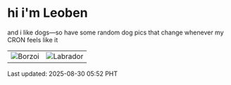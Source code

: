 # hi i'm Leoben

and i like dogs—so have some random dog pics that change whenever my CRON feels like it

|  |  |
|--------|----------|
| ![Borzoi](https://random-dog-vercel.vercel.app/api/random-borzoi?v=1756504338) | ![Labrador](https://random-dog-vercel.vercel.app/api/random-labrador?v=1756504338) |

Last updated: 2025-08-30 05:52 PHT
